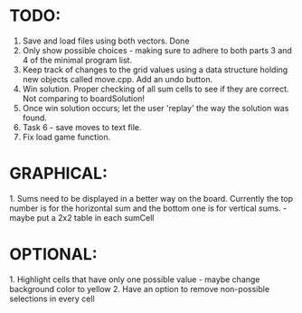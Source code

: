 <h1>TODO:</h1>
<ol>
<li <strike>Save and load files using both vectors.</strike> Done</li>
<li>Only show possible choices - making sure to adhere to both parts 3 and 4 of the minimal program list.</li>
<li>Keep track of changes to the grid values using a data structure holding new objects called move.cpp. Add an undo button.</li>
<li>Win solution. Proper checking of all sum cells to see if they are correct. Not comparing to boardSolution!</li>
<li>Once win solution occurs; let the user 'replay' the way the solution was found.</li>
<li>Task 6 - save moves to text file.</li>
<li>Fix load game function.</li>
</ol>

<h1>GRAPHICAL:</h1>
1. Sums need to be displayed in a better way on the board. Currently the top number is for the horizontal sum and the bottom one is for vertical sums.
    - maybe put a 2x2 table in each sumCell
 

<h1>OPTIONAL:</h1>
1. Highlight cells that have only one possible value - maybe change background color to yellow
2. Have an option to remove non-possible selections in every cell